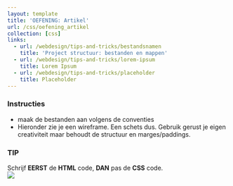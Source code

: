 ```yaml
---
layout: template
title: 'OEFENING: Artikel'
url: /css/oefening_artikel
collection: [css]
links:
  - url: /webdesign/tips-and-tricks/bestandsnamen
    title: 'Project structuur: bestanden en mappen'
  - url: /webdesign/tips-and-tricks/lorem-ipsum
    title: Lorem Ipsum
  - url: /webdesign/tips-and-tricks/placeholder
    title: Placeholder  
---
```

<div class="highlight">
    <h3>Instructies</h3>
    <ul>
        <li>maak de bestanden aan volgens de conventies</li>
        <li>Hieronder zie je een wireframe. Een schets dus. Gebruik gerust je eigen creativiteit maar behoudt de structuur en marges/paddings.</li>
    </ul>
</div>

<div class="highlight">
    <h3>TIP</h3>
    Schrijf <strong>EERST</strong> de <strong>HTML</strong> code, <strong>DAN</strong> pas de <strong>CSS</strong> code.
</div>

<img src="/webdesign/oefeningen/artikel.png" />